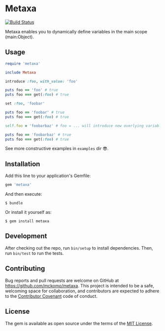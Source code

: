 # Metaxa

[![Build Status](https://travis-ci.org/mckomo/metaxa.svg?branch=master)](https://travis-ci.org/mckomo/metaxa)

Metaxa enables you to dynamically define variables in the main scope (main:Object).

## Usage

```ruby
require 'metaxa'

include Metaxa

introduce :foo, with_value: 'foo'

puts foo == 'foo' # true
puts foo === get(:foo) # true

set :foo, 'foobar'

puts foo == 'foobar' # true
puts foo === get(:foo) # true

self.foo = 'foobarbaz' # foo = ... will introduce new overlying variable

puts foo == 'foobarbaz' # true
puts foo === get(:foo) # true
```

See more constructive examples in `examples` dir :sunglasses:. 

## Installation

Add this line to your application's Gemfile:

```ruby
gem 'metaxa'
```

And then execute:

    $ bundle

Or install it yourself as:

    $ gem install metaxa

## Development

After checking out the repo, run `bin/setup` to install dependencies. Then, run `bin/test` to run the tests.

## Contributing

Bug reports and pull requests are welcome on GitHub at https://github.com/mckomo/metaxa. This project is intended to be a safe, welcoming space for collaboration, and contributors are expected to adhere to the [Contributor Covenant](http://contributor-covenant.org) code of conduct.


## License

The gem is available as open source under the terms of the [MIT License](http://opensource.org/licenses/MIT).
